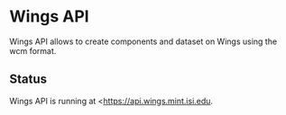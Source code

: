 # Wings API

Wings API allows to create components and dataset on Wings using the wcm format.

## Status

Wings API is running at <https://api.wings.mint.isi.edu.
